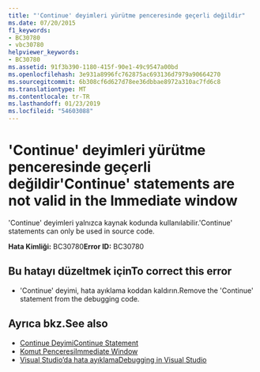 ```yaml
---
title: "'Continue' deyimleri yürütme penceresinde geçerli değildir"
ms.date: 07/20/2015
f1_keywords:
- BC30780
- vbc30780
helpviewer_keywords:
- BC30780
ms.assetid: 91f3b390-1180-415f-90e1-49c9547a00bd
ms.openlocfilehash: 3e931a8996fc762875ac693136d7979a90664270
ms.sourcegitcommit: 6b308cf6d627d78ee36dbbae8972a310ac7fd6c8
ms.translationtype: MT
ms.contentlocale: tr-TR
ms.lasthandoff: 01/23/2019
ms.locfileid: "54603088"
---
```

# <a name="continue-statements-are-not-valid-in-the-immediate-window"></a><span data-ttu-id="da8a7-102">'Continue' deyimleri yürütme penceresinde geçerli değildir</span><span class="sxs-lookup"><span data-stu-id="da8a7-102">'Continue' statements are not valid in the Immediate window</span></span>
<span data-ttu-id="da8a7-103">'Continue' deyimleri yalnızca kaynak kodunda kullanılabilir.</span><span class="sxs-lookup"><span data-stu-id="da8a7-103">'Continue' statements can only be used in source code.</span></span>  
  
 <span data-ttu-id="da8a7-104">**Hata Kimliği:** BC30780</span><span class="sxs-lookup"><span data-stu-id="da8a7-104">**Error ID:** BC30780</span></span>  
  
## <a name="to-correct-this-error"></a><span data-ttu-id="da8a7-105">Bu hatayı düzeltmek için</span><span class="sxs-lookup"><span data-stu-id="da8a7-105">To correct this error</span></span>  
  
-   <span data-ttu-id="da8a7-106">'Continue' deyimi, hata ayıklama koddan kaldırın.</span><span class="sxs-lookup"><span data-stu-id="da8a7-106">Remove the 'Continue' statement from the debugging code.</span></span>  
  
## <a name="see-also"></a><span data-ttu-id="da8a7-107">Ayrıca bkz.</span><span class="sxs-lookup"><span data-stu-id="da8a7-107">See also</span></span>
- [<span data-ttu-id="da8a7-108">Continue Deyimi</span><span class="sxs-lookup"><span data-stu-id="da8a7-108">Continue Statement</span></span>](../../visual-basic/language-reference/statements/continue-statement.md)
- [<span data-ttu-id="da8a7-109">Komut Penceresi</span><span class="sxs-lookup"><span data-stu-id="da8a7-109">Immediate Window</span></span>](/visualstudio/ide/reference/immediate-window)
- [<span data-ttu-id="da8a7-110">Visual Studio’da hata ayıklama</span><span class="sxs-lookup"><span data-stu-id="da8a7-110">Debugging in Visual Studio</span></span>](/visualstudio/debugger/debugging-in-visual-studio)

